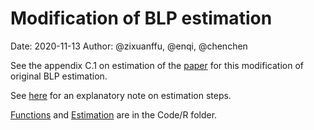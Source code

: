 # Modification of BLP estimation 

Date: 2020-11-13 
Author: @zixuanffu, @enqi, @chenchen

See the appendix C.1 on estimation of the [paper](References/Sweeting_2012_ecmta_cl.pdf) for this modification of original BLP estimation.   

See [here](Notes/note_20240109_guide.pdf) for an explanatory note on estimation steps.  

[Functions](Code/R/Functions.R) and [Estimation](Code/R/Estimation.R) are in the Code/R folder.


